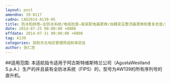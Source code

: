 ```yaml
---
layout: post
amendno: 39-8117
cadno: CAD2014-A139-05
title: 防冰和排雨–全防冰系统/电缆检查–尾桨配电器更换/自耦变压整流器更换和重复检查/交流发电机控制器更换
date: 2014-07-25 00:00:00 +0800
effdate: 2014-07-31 00:00:00 +0800
tag: A139
categories: 民航东北地区管理局适航审定处
author: 张仁浩
---
```


##适用范围:
本适航指令适用于阿古斯特维斯特兰公司（AgustaWestland S.p.A.）生产的并且装有全防冰系统（FIPS）的，型号为AW139的所有序列号的直升机。

